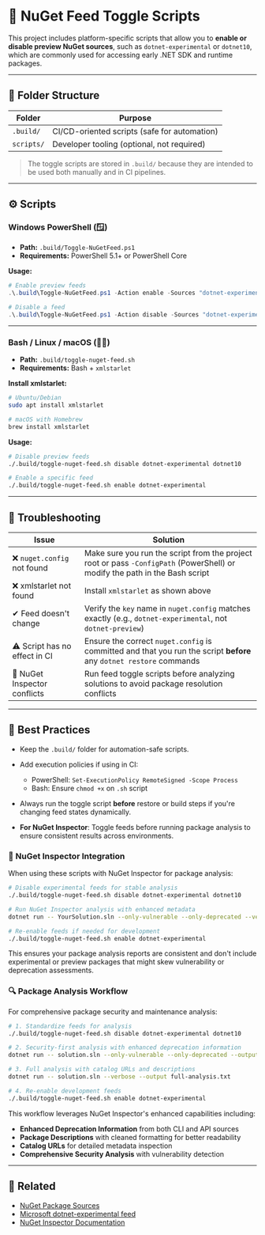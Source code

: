 # 🔄 NuGet Feed Toggle Scripts

This project includes platform-specific scripts that allow you to **enable or disable preview NuGet sources**, such as `dotnet-experimental` or `dotnet10`, which are commonly used for accessing early .NET SDK and runtime packages.

---

## 📁 Folder Structure

| Folder     | Purpose                                      |
| ---------- | -------------------------------------------- |
| `.build/`  | CI/CD-oriented scripts (safe for automation) |
| `scripts/` | Developer tooling (optional, not required)   |

> The toggle scripts are stored in `.build/` because they are intended to be used both manually and in CI pipelines.

---

## ⚙️ Scripts

### Windows PowerShell (🪟)

- **Path:** `.build/Toggle-NuGetFeed.ps1`
- **Requirements:** PowerShell 5.1+ or PowerShell Core

**Usage:**

```powershell
# Enable preview feeds
.\.build\Toggle-NuGetFeed.ps1 -Action enable -Sources "dotnet-experimental", "dotnet10"

# Disable a feed
.\.build\Toggle-NuGetFeed.ps1 -Action disable -Sources "dotnet-experimental"
```

---

### Bash / Linux / macOS (🐧🍎)

- **Path:** `.build/toggle-nuget-feed.sh`
- **Requirements:** Bash + `xmlstarlet`

**Install xmlstarlet:**

```bash
# Ubuntu/Debian
sudo apt install xmlstarlet

# macOS with Homebrew
brew install xmlstarlet
```

**Usage:**

```bash
# Disable preview feeds
./.build/toggle-nuget-feed.sh disable dotnet-experimental dotnet10

# Enable a specific feed
./.build/toggle-nuget-feed.sh enable dotnet-experimental
```

---

## 🧪 Troubleshooting

| Issue                         | Solution                                                                                                                    |
| ----------------------------- | --------------------------------------------------------------------------------------------------------------------------- |
| ❌ `nuget.config` not found   | Make sure you run the script from the project root or pass `-ConfigPath` (PowerShell) or modify the path in the Bash script |
| ❌ xmlstarlet not found       | Install `xmlstarlet` as shown above                                                                                         |
| ✔ Feed doesn't change         | Verify the `key` name in `nuget.config` matches exactly (e.g., `dotnet-experimental`, not `dotnet-preview`)                 |
| ⚠️ Script has no effect in CI | Ensure the correct `nuget.config` is committed and that you run the script **before** any `dotnet restore` commands         |
| 🔧 NuGet Inspector conflicts  | Run feed toggle scripts before analyzing solutions to avoid package resolution conflicts                                    |

---

## 🧼 Best Practices

- Keep the `.build/` folder for automation-safe scripts.
- Add execution policies if using in CI:

  - PowerShell: `Set-ExecutionPolicy RemoteSigned -Scope Process`
  - Bash: Ensure `chmod +x` on `.sh` script

- Always run the toggle script **before** restore or build steps if you're changing feed states dynamically.
- **For NuGet Inspector**: Toggle feeds before running package analysis to ensure consistent results across environments.

### 🎯 NuGet Inspector Integration

When using these scripts with NuGet Inspector for package analysis:

```bash
# Disable experimental feeds for stable analysis
./.build/toggle-nuget-feed.sh disable dotnet-experimental dotnet10

# Run NuGet Inspector analysis with enhanced metadata
dotnet run -- YourSolution.sln --only-vulnerable --only-deprecated --verbose

# Re-enable feeds if needed for development
./.build/toggle-nuget-feed.sh enable dotnet-experimental
```

This ensures your package analysis reports are consistent and don't include experimental or preview packages that might skew vulnerability or deprecation assessments.

### 🔍 Package Analysis Workflow

For comprehensive package security and maintenance analysis:

```bash
# 1. Standardize feeds for analysis
./.build/toggle-nuget-feed.sh disable dotnet-experimental dotnet10

# 2. Security-first analysis with enhanced deprecation information
dotnet run -- solution.sln --only-vulnerable --only-deprecated --output security-report.txt

# 3. Full analysis with catalog URLs and descriptions
dotnet run -- solution.sln --verbose --output full-analysis.txt

# 4. Re-enable development feeds
./.build/toggle-nuget-feed.sh enable dotnet-experimental
```

This workflow leverages NuGet Inspector's enhanced capabilities including:

- **Enhanced Deprecation Information** from both CLI and API sources
- **Package Descriptions** with cleaned formatting for better readability
- **Catalog URLs** for detailed metadata inspection
- **Comprehensive Security Analysis** with vulnerability detection

---

## 📎 Related

- [NuGet Package Sources](https://learn.microsoft.com/en-us/nuget/consume-packages/configuring-nuget-behavior)
- [Microsoft dotnet-experimental feed](https://github.com/dotnet)
- [NuGet Inspector Documentation](HowToReadInspectionReport.md)
